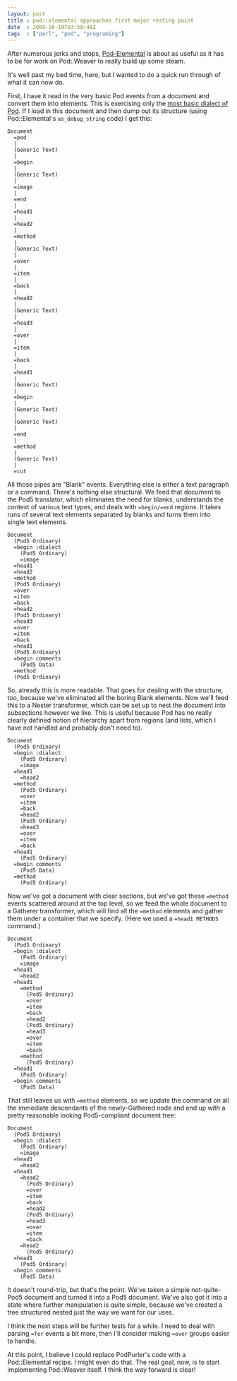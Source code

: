 ```yaml
---
layout: post
title : pod::elemental approaches first major resting point
date  : 2009-10-19T03:58:48Z
tags  : ["perl", "pod", "programing"]
---
```

After numerous jerks and stops,
[Pod-Elemental](http://search.cpan.org/dist/Pod-Elemental) is about as useful
as it has to be for work on Pod::Weaver to really build up some steam.

It's well past my bed time, here, but I wanted to do a quick run through of
what it can now do.

First, I have it read in the very basic Pod events from a document and convert
them into elements.  This is exercising only the [most basic dialect of
Pod](http://rjbs.manxome.org/rubric/entry/1763).  If I load in this document
and then dump out its structure (using Pod::Elemental's `as_debug_string` code)
I get this:

    Document
      =pod
      |
      (Generic Text)
      |
      =begin
      |
      (Generic Text)
      |
      =image
      |
      =end
      |
      =head1
      |
      =head2
      |
      =method
      |
      (Generic Text)
      |
      =over
      |
      =item
      |
      =back
      |
      =head2
      |
      (Generic Text)
      |
      =head3
      |
      =over
      |
      =item
      |
      =back
      |
      =head1
      |
      (Generic Text)
      |
      =begin
      |
      (Generic Text)
      |
      (Generic Text)
      |
      =end
      |
      =method
      |
      (Generic Text)
      |
      =cut

All those pipes are "Blank" events.  Everything else is either a text paragraph
or a command.  There's nothing else structural.  We feed that document to the
Pod5 translator, which eliminates the need for blanks, understands the context
of various text types, and deals with `=begin/=end` regions.  It takes runs of
several text elements separated by blanks and turns them into single text
elements.

    Document
      (Pod5 Ordinary)
      =begin :dialect
        (Pod5 Ordinary)
        =image
      =head1
      =head2
      =method
      (Pod5 Ordinary)
      =over
      =item
      =back
      =head2
      (Pod5 Ordinary)
      =head3
      =over
      =item
      =back
      =head1
      (Pod5 Ordinary)
      =begin comments
        (Pod5 Data)
      =method
      (Pod5 Ordinary)

So, already this is more readable.  That goes for dealing with the structure,
too, because we've eliminated all the boring Blank elements.  Now we'll feed
this to a Nester transformer, which can be set up to nest the document into
subsections however we like.  This is useful because Pod has no really clearly
defined notion of hierarchy apart from regions (and lists, which I have not
handled and probably don't need to).

    Document
      (Pod5 Ordinary)
      =begin :dialect
        (Pod5 Ordinary)
        =image
      =head1
        =head2
      =method
        (Pod5 Ordinary)
        =over
        =item
        =back
        =head2
        (Pod5 Ordinary)
        =head3
        =over
        =item
        =back
      =head1
        (Pod5 Ordinary)
      =begin comments
        (Pod5 Data)
      =method
        (Pod5 Ordinary)

Now we've got a document with clear sections, but we've got these `=method`
events scattered around at the top level, so we feed the whole document to a
Gatherer transformer, which will find all the `=method` elements and gather
them under a container that we specify.  (Here we used a `=head1 METHODS`
command.)

    Document
      (Pod5 Ordinary)
      =begin :dialect
        (Pod5 Ordinary)
        =image
      =head1
        =head2
      =head1
        =method
          (Pod5 Ordinary)
          =over
          =item
          =back
          =head2
          (Pod5 Ordinary)
          =head3
          =over
          =item
          =back
        =method
          (Pod5 Ordinary)
      =head1
        (Pod5 Ordinary)
      =begin comments
        (Pod5 Data)

That still leaves us with `=method` elements, so we update the command on all
the immediate descendants of the newly-Gathered node and end up with a pretty
reasonable looking Pod5-compliant document tree:

    Document
      (Pod5 Ordinary)
      =begin :dialect
        (Pod5 Ordinary)
        =image
      =head1
        =head2
      =head1
        =head2
          (Pod5 Ordinary)
          =over
          =item
          =back
          =head2
          (Pod5 Ordinary)
          =head3
          =over
          =item
          =back
        =head2
          (Pod5 Ordinary)
      =head1
        (Pod5 Ordinary)
      =begin comments
        (Pod5 Data)

It doesn't round-trip, but that's the point.  We've taken a simple
not-quite-Pod5 document and turned it into a Pod5 document.  We've also got it
into a state where further manipulation is quite simple, because we've created
a tree structured nested just the way we want for our uses.

I think the next steps will be further tests for a while.  I need to deal with
parsing `=for` events a bit more, then I'll consider making `=over` groups
easier to handle.

At this point, I believe I could replace PodPurler's code with a Pod::Elemental
recipe.  I might even do that.  The real goal, now, is to start implementing
Pod::Weaver itself.  I think the way forward is clear!

